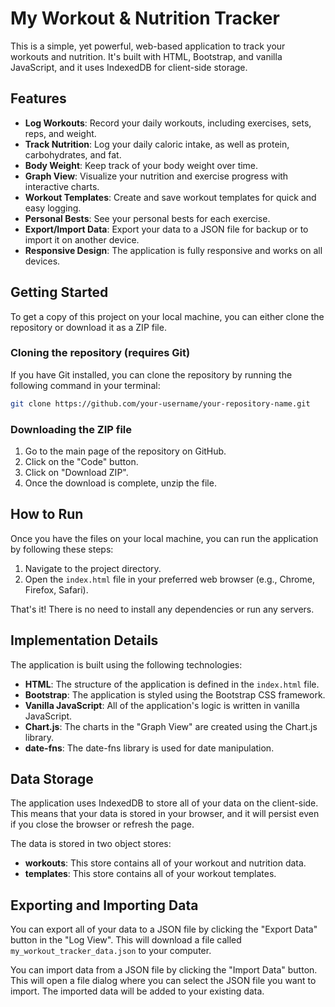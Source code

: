 # My Workout & Nutrition Tracker

This is a simple, yet powerful, web-based application to track your workouts and nutrition. It's built with HTML, Bootstrap, and vanilla JavaScript, and it uses IndexedDB for client-side storage.

## Features

*   **Log Workouts**: Record your daily workouts, including exercises, sets, reps, and weight.
*   **Track Nutrition**: Log your daily caloric intake, as well as protein, carbohydrates, and fat.
*   **Body Weight**: Keep track of your body weight over time.
*   **Graph View**: Visualize your nutrition and exercise progress with interactive charts.
*   **Workout Templates**: Create and save workout templates for quick and easy logging.
*   **Personal Bests**: See your personal bests for each exercise.
*   **Export/Import Data**: Export your data to a JSON file for backup or to import it on another device.
*   **Responsive Design**: The application is fully responsive and works on all devices.

## Getting Started

To get a copy of this project on your local machine, you can either clone the repository or download it as a ZIP file.

### Cloning the repository (requires Git)

If you have Git installed, you can clone the repository by running the following command in your terminal:

```bash
git clone https://github.com/your-username/your-repository-name.git
```

### Downloading the ZIP file

1.  Go to the main page of the repository on GitHub.
2.  Click on the "Code" button.
3.  Click on "Download ZIP".
4.  Once the download is complete, unzip the file.

## How to Run

Once you have the files on your local machine, you can run the application by following these steps:

1.  Navigate to the project directory.
2.  Open the `index.html` file in your preferred web browser (e.g., Chrome, Firefox, Safari).

That's it! There is no need to install any dependencies or run any servers.

## Implementation Details

The application is built using the following technologies:

*   **HTML**: The structure of the application is defined in the `index.html` file.
*   **Bootstrap**: The application is styled using the Bootstrap CSS framework.
*   **Vanilla JavaScript**: All of the application's logic is written in vanilla JavaScript.
*   **Chart.js**: The charts in the "Graph View" are created using the Chart.js library.
*   **date-fns**: The date-fns library is used for date manipulation.

## Data Storage

The application uses IndexedDB to store all of your data on the client-side. This means that your data is stored in your browser, and it will persist even if you close the browser or refresh the page.

The data is stored in two object stores:

*   **workouts**: This store contains all of your workout and nutrition data.
*   **templates**: This store contains all of your workout templates.

## Exporting and Importing Data

You can export all of your data to a JSON file by clicking the "Export Data" button in the "Log View". This will download a file called `my_workout_tracker_data.json` to your computer.

You can import data from a JSON file by clicking the "Import Data" button. This will open a file dialog where you can select the JSON file you want to import. The imported data will be added to your existing data.
